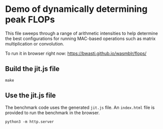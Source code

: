 # Demo of dynamically determining peak FLOPs

This file sweeps through a range of arithmetic intensities
to help determine the best configurations for running MAC-based
operations such as matrix multiplication or convolution.

To run it in browser right now: https://bwasti.github.io/wasmblr/flops/

## Build the jit.js file

```
make
```

## Use the jit.js file

The benchmark code uses the generated `jit.js` file.
An `index.html` file is provided to run the benchmark 
in the browser.

```
python3 -m http.server
```
